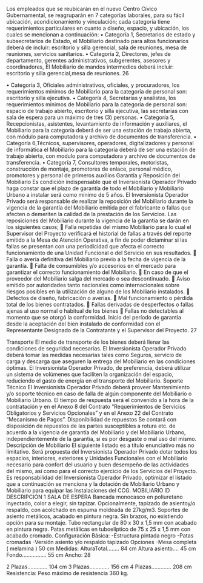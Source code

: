 Los empleados que se reubicarán en el nuevo Centro Cívico Gubernamental, se reagruparán en 7
categorías laborales, para su fácil ubicación, acondicionamiento y vinculación; cada categoría tiene
requerimientos particulares en cuanto a diseño, espacio, y ubicación, los cuales se mencionan a
continuación:
• Categoría 1, Secretarios de estado y subsecretarios de Estado, el Mobiliario destinado para
altos funcionarios deberá de incluir: escritorio y silla gerencial, sala de reuniones, mesa de
reuniones, servicios sanitarios.
• Categoría 2, Directores, jefes de departamento, gerentes administrativos, subgerentes,
asesores y coordinadores, El Mobiliario de mandos intermedios deberá incluir: escritorio y
silla gerencial,mesa de reuniones.
26

• Categoría 3, Oficiales administrativos, oficiales, y procuradores, los requerimientos mínimos
de Mobiliario para la categoría de personal son: escritorio y silla ejecutiva.
• Categoría 4, Secretarias y analistas, los requerimientos mínimos de Mobiliario para la
categoría de personal son: espacio de trabajo abierto, escritorio y silla ejecutiva, las
secretarias con sala de espera para un máximo de tres (3) personas.
• Categoría 5, Recepcionistas, asistentes, levantamiento de información y auxiliares, el
Mobiliario para la categoría deberá de ser una estación de trabajo abierta, con módulo para
computadora y archivo de documentos de transferencia.
• Categoría 6,Técnicos, supervisores, operadores, digitalizadores y personal de informática el
Mobiliario para la categoría deberá de ser una estación de trabajo abierta, con modulo para
computadora y archivo de documentos de transferencia.
• Categoría 7, Consultores temporales, motoristas, construcción de montaje, promotores de
enlace, personal médico, promotores y personal de primeros auxilios
Garantía y Reposición del Mobiliario
Es condición indispensable que el Inversionista Operador Privado haga constar que el plazo de
garantía de todo el Mobiliario y Mobiliario Urbano a instalar será como mínimo de 5 años.
El Inversionista Operador Privado será responsable de realizar la reposición del Mobiliario durante la
vigencia de la garantía del Mobiliario emitida por el fabricante o fallas que afecten o demeriten la
calidad de la prestación de los Servicios.
Las reposiciones del Mobiliario durante la vigencia de la garantía se darán en los siguientes casos;
 Falla repetidas del mismo Mobiliario para lo cual el Supervisor del Proyecto verificará el
historial de fallas a través del reporte emitido a la Mesa de Atención Operativa, a fin de
poder dictaminar si las fallas se presentan con una periodicidad que afecta el correcto
funcionamiento de una Unidad Funcional o del Servicio en sus resultados.
 Falla o avería definitiva del Mobiliario previo a la fecha de vigencia de la garantía.
 Falta de consumibles y/o accesorios en el mercado para garantizar el correcto
funcionamiento del Mobiliario.
 En caso de que el proveedor del Mobiliario salga del mercado o sea descontinuado.
 Aviso emitido por autoridades tanto nacionales como internacionales sobre riesgos posibles
en la utilización de alguno de los Mobiliario instalados.
 Defectos de diseño, fabricación o averías.
 Mal funcionamiento o pérdida total de los bienes contratados.
 Fallas derivadas de desperfectos o fallas ajenas al uso normal o habitual de los bienes
 Fallas no detectables al momento que se otorgó la conformidad.
Inicio del período de garantía desde la aceptación del bien instalado de conformidad con el
Representante Designado de la Contratante y el Supervisor del Proyecto.
27

Transporte
El medio de transporte de los bienes deberá llenar las condiciones de seguridad necesarias.
El Inversionista Operador Privado deberá tomar las medidas necesarias tales como Seguros,
servicio de carga y descarga que aseguren la entrega del Mobiliario en las condiciones óptimas.
El Inversionista Operador Privado, de preferencia, deberá utilizar un sistema de volúmenes que
faciliten la organización del espacio, reduciendo el gasto de energía en el transporte del Mobiliario.
Soporte Técnico
El Inversionista Operador Privado deberá proveer Mantenimiento y/o soporte técnico en caso de falla
de algún componente del Mobiliario o Mobiliario Urbano. El tiempo de respuesta será el convenido a
la hora de la contratación y en el Anexo 8 del Contrato “Requerimientos de Servicios Obligatorios y
Servicios Opcionales” y en el Anexo 22 del Contrato “Mecanismo de Pagos”.
Disponibilidad de repuestos
Se contará con disposición de repuestos de las partes susceptibles a rotura etc. de acuerdo a la
vigencia de garantía del Mobiliario y del Mobiliario Urbano, independientemente de la garantía, si es
por desgaste o mal uso del mismo.
Descripción de Mobiliario
El siguiente listado es a título enunciativo más no limitativo. Será propuesta del Inversionista
Operador Privado dotar todos los espacios, interiores, exteriores y Unidades Funcionales con el
Mobiliario necesario para confort del usuario y buen desempeño de las actividades del mismo, así
como para el correcto ejercicio de los Servicios del Proyecto. Es responsabilidad del Inversionista
Operador Privado, optimizar el listado que a continuación se menciona y la dotación de Mobiliario
Urbano y Mobiliario para equipar las Instalaciones del CCG.
MOBILIARIO
ID DESCRIPCIÓN
1 SALA DE ESPERA
Bancada monocasco en poliuretano inyectado, color a elegir, sin tapizar.
Opcionalmente, tapizado de asientoy/o respaldo, con acolchado en espuma
moldeada de 27kg/m3.
Soportes de asiento metálicos, acabado en pintura negra.
Sin brazos, no existiendo opción para su montaje.
Tubo rectangular de 80 x 30 x 1,5 mm con acabado en pintura negra.
Patas metálicas en tuboelíptico de 75 x 25 x 1,5 mm con acabado cromado.
Configuración Básica:
-Estructura pintada negro
-Patas cromadas
-Versión asiento y/o respaldo tapizado
Opciones
-Mesa completa ( melamina ) 50 cm
Medidas:
AlturaTotal........ 84 cm
Altura asiento.... 45 cm
Fondo................ 55 cm
Ancho:
28

2 Plazas............. 104 cm
3 Plazas............. 156 cm
4 Plazas............. 208 cm
Resistencia:
Peso máximo de resistencia 360 kg.
